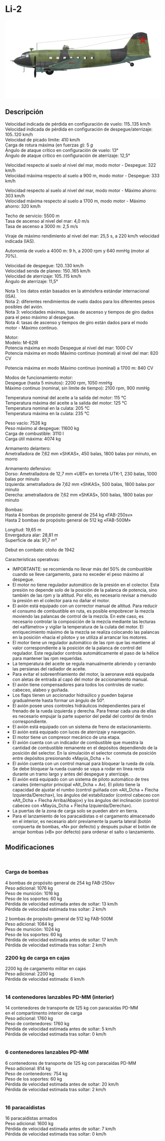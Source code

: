 # Li-2  
  
![li2](../images/li2.png)  
  
## Descripción  
  
Velocidad indicada de pérdida en configuración de vuelo: 115..135 km/h  
Velocidad indicada de pérdida en configuración de despegue/aterrizaje: 105..120 km/h  
Velocidad de picado límite: 410 km/h  
Carga de rotura máxima (en fuerzas <i>g</i>): 5 <i>g</i>  
Ángulo de ataque crítico en configuración de vuelo: 13°  
Ángulo de ataque crítico en configuración de aterrizaje: 12,5°  
  
Velocidad respecto al suelo al nivel del mar, modo motor - Despegue: 322 km/h  
Velocidad máxima respecto al suelo a 900 m, modo motor - Despegue: 333 km/h  
  
Velocidad respecto al suelo al nivel del mar, modo motor - Máximo ahorro: 303 km/h  
Velocidad máxima respecto al suelo a 1700 m, modo motor - Máximo ahorro: 320 km/h  
  
Techo de servicio: 5500 m  
Tasa de ascenso al nivel del mar: 4,0 m/s  
Tasa de ascenso a 3000 m: 2,5 m/s  
  
Viraje de máximo rendimiento al nivel del mar: 25,5 s, a 220 km/h velocidad indicada (IAS).  
  
Autonomía de vuelo a 4000 m: 9 h, a 2000 rpm y 640 mmHg (motor al 70%).  
  
Velocidad de despegue: 120..130 km/h  
Velocidad senda de planeo: 150..165 km/h  
Velocidad de aterrizaje: 105..115 km/h  
Ángulo de aterrizaje: 11,5°  
  
Nota 1: los datos están basados en la atmósfera estándar internacional (ISA).  
Nota 2: diferentes rendimientos de vuelo dados para los diferentes pesos posibles del avión.  
Nota 3: velocidades máximas, tasas de ascenso y tiempos de giro dados para el peso máximo al despegue.  
Nota 4: tasas de ascenso y tiempos de giro están dados para el modo motor - Máximo continuo.  
  
Motor:  
Modelo: M-62IR  
Potencia máxima en modo Despegue al nivel del mar: 1000 CV  
Potencia máxima en modo Máximo continuo (nominal) al nivel del mar: 820 CV  
  
Potencia máxima en modo Máximo continuo (nominal) a 1700 m: 840 CV  
  
Modos de funcionamiento motor:  
Despegue (hasta 5 minutos): 2200 rpm, 1050 mmHg  
Máximo continuo (nominal, sin límite de tiempo): 2100 rpm, 900 mmHg  
  
Temperatura nominal del aceite a la salida del motor: 115 °C  
Temperatura máxima del aceite a la salida del motor: 125 °C  
Temperatura nominal en la culata: 205 °C  
Temperatura máxima en la culata: 235 °C  
  
Peso vacío: 7526 kg  
Peso máximo al despegue: 11600 kg  
Carga de combustible: 3110 l  
Carga útil máxima: 4074 kg  
  
Armamento delantero:  
Ametralladora de 7,62 mm «ShKAS», 450 balas, 1800 balas por minuto, en morro  
  
Armamento defensivo:  
Dorso: Ametralladora de 12,7 mm «UBT» en torreta UTK-1, 230 balas, 1000 balas por minuto  
Izquierda: ametralladora de 7,62 mm «ShKAS», 500 balas, 1800 balas por minuto  
Derecha: ametralladora de 7,62 mm «ShKAS», 500 balas, 1800 balas por minuto  
  
Bombas:  
Hasta 4 bombas de propósito general de 254 kg «FAB-250sv»  
Hasta 2 bombas de propósito general de 512 kg «FAB-500M»  
  
Longitud: 19,65 m  
Envergadura alar: 28,81 m  
Superficie de ala: 91,7 m²  
  
Debut en combate: otoño de 1942  
  
Características operativas:  
- IMPORTANTE: se recomienda no llevar más del 50% de combustible cuando se lleve cargamento, para no exceder el peso máximo al despegue.  
- El motor no tiene regulador automático de la presión en el colector. Esta presión no depende solo de la posición de la palanca de potencia, sino también de las rpm y la altitud. Por ello, es necesario revisar a menudo la presión en el colector para no dañar el motor.  
- El avión está equipado con un corrector manual de altitud. Para reducir el consumo de combustible en ruta, es posible empobrecer la mezcla moviendo las palancas de control de la mezcla. En este caso, es necesario controlar la composición de la mezcla mediante las lecturas del «alfámetro» y vigilar la temperatura de la culata del motor. El enriquecimiento máximo de la mezcla se realiza colocando las palancas en la posición «hacia el piloto» y se utiliza al arrancar los motores.  
- El motor tiene un regulador automático de las rpm que las mantiene al valor correspondiente a la posición de la palanca de control del regulador. Este regulador controla automáticamente el paso de la hélice para mantener las rpm requeridas.  
- La temperatura del aceite se regula manualmente abriendo y cerrando las persianas del radiador de aceite.  
- Para evitar el sobreenfriamiento del motor, la aeronave está equipada con aletas de entrada al capó del motor de accionamiento manual.  
- El avión tiene compensadores para todos los controles de vuelo: cabeceo, alabeo y guiñada.  
- Los flaps tienen un accionador hidraúlico y pueden bajarse gradualmente hasta formar un ángulo de 50°.  
- El avión posee unos controles hidráulicos independientes para el frenado de la rueda izquierda y derecha. Para frenar cada una de ellas es necesario empujar la parte superior del pedal del control de timón correspondiente.  
- El avión está equipado con un sistema de freno de estacionamiento.  
- El avión está equipado con luces de aterrizaje y navegación.  
- El motor tiene un compresor mecánico de una etapa.  
- El avión cuenta con un indicador de combustible que muestra la cantidad de combustible remanente en el depósitos dependiendo de la posición del selector. En la simulación el selector conmuta de posición entre depósitos presionando «Mayús_Dcha + I».  
- El avión cuenta con un control manual para bloquear la rueda de cola. Se debe bloquear la rueda cuando se vaya a rodar en línea recta durante un tramo largo y antes del despegue y aterrizaje.  
- El avión está equipado con un sistema de piloto automático de tres canales (interruptor principal «Alt_Dcha + A»). El piloto tiene la capacidad de ajustar el rumbo (control guiñada con «Alt_Dcha + Flecha Izquierda/Derecha»), los ángulos del estabilizador (control cabeceo con «Alt_Dcha + Flecha Arriba/Abajo») y los ángulos del inclinación (control cabeceo con «Mayús_Dcha + Flecha Izquierda/Derecha»).  
- La puertas de la zona de carga solo se pueden abrir en tierra.  
- Para el lanzamiento de los paracaidistas o el cargamento almacenado en el interior, es necesario abrir previamente la puerta lateral (botón compuerta de bombas, «N» por defecto) y después pulsar el botón de arrojar bombas («B» por defecto) para ordenar el salto o lanzamiento.  
  
## Modificaciones  
  ﻿
  
### Carga de bombas  
  
4 bombas de propósito general de 254 kg FAB-250sv  
Peso adicional: 1076 kg  
Peso de munición: 1016 kg  
Peso de los soportes: 60 kg  
Pérdida de velocidad estimada antes de soltar: 13 km/h  
Pérdida de velocidad estimada tras soltar: 2 km/h  
  
2 bombas de propósito general de 512 kg FAB-500M  
Peso adicional: 1084 kg  
Peso de munición: 1024 kg  
Peso de los soportes: 60 kg  
Pérdida de velocidad estimada antes de soltar: 17 km/h  
Pérdida de velocidad estimada tras soltar: 2 km/h  ﻿
  
### 2200 kg de carga en cajas  
  
2200 kg de cargamento militar en cajas  
Peso adicional: 2200 kg  
Pérdida de velocidad estimada: 6 km/h  
  ﻿
  
### 14 contenedores lanzables PD-MM (interior)  
  
14 contenedores de transporte de 125 kg con paracaídas PD-MM  
en el compartimento interior de carga  
Peso adicional: 1760 kg  
Peso de contenedores: 1760 kg  
Pérdida de velocidad estimada antes de soltar: 5 km/h  
Pérdida de velocidad estimada tras soltar: 0 km/h  
  ﻿
  
### 6 contenedores lanzables PD-MM  
  
6 contenedores de transporte de 125 kg con paracaídas PD-MM  
Peso adicional: 814 kg  
Peso de contenedores: 754 kg  
Peso de los soportes: 60 kg  
Pérdida de velocidad estimada antes de soltar: 20 km/h  
Pérdida de velocidad estimada tras soltar: 2 km/h  
  ﻿
  
### 16 paracaidistas  
  
16 paracaidistas armados  
Peso adicional: 1600 kg  
Pérdida de velocidad estimada antes de soltar: 7 km/h  
Pérdida de velocidad estimada tras soltar: 0 km/h  